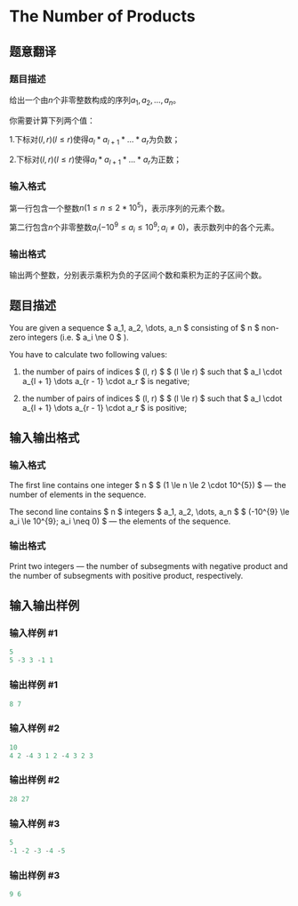 # The Number of Products

## 题意翻译

### 题目描述

给出一个由$n$个非零整数构成的序列$a_1,a_2,\dots,a_n$。

你需要计算下列两个值：

1.下标对$(l,r)(l\le r)$使得$a_l*a_{l+1}*\dots*a_r$为负数；

2.下标对$(l,r)(l\le r)$使得$a_l*a_{l+1}*\dots*a_r$为正数；

### 输入格式

第一行包含一个整数$n(1\le n\le2*10^5)$，表示序列的元素个数。

第二行包含$n$个非零整数$a_i(-10^9\le a_i\le10^9;a_i\neq 0)$，表示数列中的各个元素。

### 输出格式

输出两个整数，分别表示乘积为负的子区间个数和乘积为正的子区间个数。

## 题目描述

You are given a sequence $ a_1, a_2, \dots, a_n $ consisting of $ n $ non-zero integers (i.e. $ a_i \ne 0 $ ).

You have to calculate two following values:

1. the number of pairs of indices $ (l, r) $ $ (l \le r) $ such that $ a_l \cdot a_{l + 1} \dots a_{r - 1} \cdot a_r $ is negative;

2. the number of pairs of indices $ (l, r) $ $ (l \le r) $ such that $ a_l \cdot a_{l + 1} \dots a_{r - 1} \cdot a_r $ is positive;

## 输入输出格式

### 输入格式

The first line contains one integer $ n $ $ (1 \le n \le 2 \cdot 10^{5}) $ — the number of elements in the sequence.

The second line contains $ n $ integers $ a_1, a_2, \dots, a_n $ $ (-10^{9} \le a_i \le 10^{9}; a_i \neq 0) $ — the elements of the sequence.

### 输出格式

Print two integers — the number of subsegments with negative product and the number of subsegments with positive product, respectively.

## 输入输出样例

### 输入样例 #1

```cpp
5
5 -3 3 -1 1

```
### 输出样例 #1

```cpp
8 7

```
### 输入样例 #2

```cpp
10
4 2 -4 3 1 2 -4 3 2 3

```
### 输出样例 #2

```cpp
28 27

```
### 输入样例 #3

```cpp
5
-1 -2 -3 -4 -5

```
### 输出样例 #3

```cpp
9 6

```
